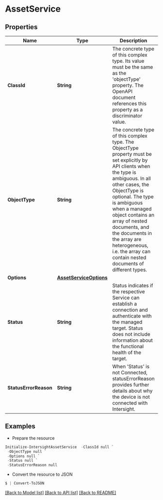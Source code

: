 # AssetService
## Properties

Name | Type | Description | Notes
------------ | ------------- | ------------- | -------------
**ClassId** | **String** | The concrete type of this complex type. Its value must be the same as the &#39;objectType&#39; property. The OpenAPI document references this property as a discriminator value. | [readonly] 
**ObjectType** | **String** | The concrete type of this complex type. The ObjectType property must be set explicitly by API clients when the type is ambiguous. In all other cases, the  ObjectType is optional.  The type is ambiguous when a managed object contains an array of nested documents, and the documents in the array are heterogeneous, i.e. the array can contain nested documents of different types. | 
**Options** | [**AssetServiceOptions**](AssetServiceOptions.md) |  | [optional] 
**Status** | **String** | Status indicates if the respective Service can establish a connection and authenticate with the managed target. Status does not include information about the functional health of the target. | [optional] [default to ""]
**StatusErrorReason** | **String** | When &#39;Status&#39; is not Connected, statusErrorReason provides further details about why the device is not connected with Intersight. | [optional] 

## Examples

- Prepare the resource
```powershell
Initialize-IntersightAssetService  -ClassId null `
 -ObjectType null `
 -Options null `
 -Status null `
 -StatusErrorReason null
```

- Convert the resource to JSON
```powershell
$ | Convert-ToJSON
```

[[Back to Model list]](../README.md#documentation-for-models) [[Back to API list]](../README.md#documentation-for-api-endpoints) [[Back to README]](../README.md)


